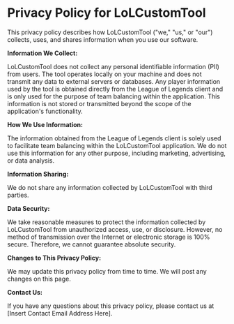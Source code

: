 # Privacy Policy for LoLCustomTool

This privacy policy describes how LoLCustomTool ("we," "us," or "our") collects, uses, and shares information when you use our software.

**Information We Collect:**

LoLCustomTool does not collect any personal identifiable information (PII) from users.  The tool operates locally on your machine and does not transmit any data to external servers or databases.  Any player information used by the tool is obtained directly from the League of Legends client and is only used for the purpose of team balancing within the application.  This information is not stored or transmitted beyond the scope of the application's functionality.

**How We Use Information:**

The information obtained from the League of Legends client is solely used to facilitate team balancing within the LoLCustomTool application.  We do not use this information for any other purpose, including marketing, advertising, or data analysis.

**Information Sharing:**

We do not share any information collected by LoLCustomTool with third parties.

**Data Security:**

We take reasonable measures to protect the information collected by LoLCustomTool from unauthorized access, use, or disclosure. However, no method of transmission over the Internet or electronic storage is 100% secure.  Therefore, we cannot guarantee absolute security.

**Changes to This Privacy Policy:**

We may update this privacy policy from time to time.  We will post any changes on this page.

**Contact Us:**

If you have any questions about this privacy policy, please contact us at [Insert Contact Email Address Here].
